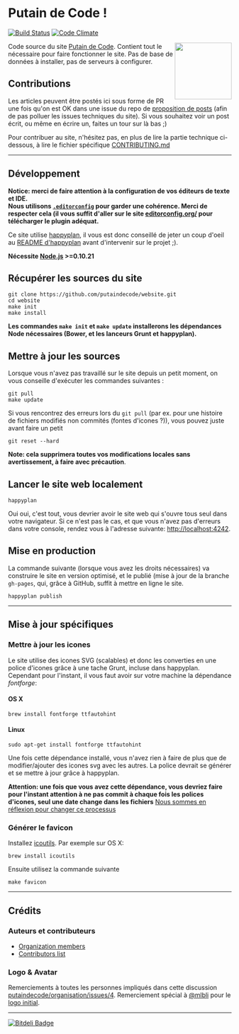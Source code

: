 # Putain de Code !


[![Build Status](https://travis-ci.org/putaindecode/website.png?branch=master)](https://travis-ci.org/putaindecode/website)
[![Code Climate](https://codeclimate.com/github/putaindecode/website.png)](https://codeclimate.com/github/putaindecode/website)

<img align="right" alt="" src="https://raw.github.com/putaindecode/website/master/src/assets/_images/p!-logo--no-bubble-512--trim.png" width="128">

Code source du site [Putain de Code](http://putaindecode.fr/).
Contient tout le nécessaire pour faire fonctionner le site.
Pas de base de données à installer, pas de serveurs à configurer.

## Contributions

Les articles peuvent être postés ici sous forme de PR une fois qu'on est OK dans une
issue du repo de [proposition de posts](https://github.com/putaindecode/propositions-de-posts)
(afin de pas polluer les issues techniques du site).
Si vous souhaitez voir un post écrit, ou même en écrire un, faites un tour sur là bas ;)

Pour contribuer au site, n'hésitez pas, en plus de lire la partie technique ci-dessous,
à lire le fichier spécifique [CONTRIBUTING.md](CONTRIBUTING.md)

---

## Développement

__Notice: merci de faire attention à la configuration de vos éditeurs de texte et IDE.  
Nous utilisons [`.editorconfig`](.editorconfig) pour garder une cohérence.
Merci de respecter cela (il vous suffit d'aller sur le site [editorconfig.org/](http://editorconfig.org/) 
pour télécharger le plugin adéquat.__

Ce site utilise [happyplan](https://github.com/happyplan/happyplan),
il vous est donc conseillé de jeter un coup d'oeil au [README d'happyplan](https://github.com/happyplan/happyplan#readme) 
avant d'intervenir sur le projet ;).

**Nécessite [Node.js](http://nodejs.org/) >=0.10.21**

## Récupérer les sources du site

    git clone https://github.com/putaindecode/website.git
    cd website
    make init
    make install

__Les commandes `make init` et `make update` installerons les dépendances Node
nécessaires (Bower, et les lanceurs Grunt et happyplan).__

## Mettre à jour les sources

Lorsque vous n'avez pas travaillé sur le site depuis un petit moment, on vous conseille
d'exécuter les commandes suivantes :

    git pull
    make update

Si vous rencontrez des erreurs lors du `git pull` (par ex. pour une histoire de
fichiers modifiés non commités (fontes d'icones ?)), vous pouvez juste avant faire
un petit

    git reset --hard

__Note: cela supprimera toutes vos modifications locales sans avertissement, à
faire avec précaution__.

## Lancer le site web localement

    happyplan

Oui oui, c'est tout, vous devrier avoir le site web qui s'ouvre tous seul dans votre navigateur.
Si ce n'est pas le cas, et que vous n'avez pas d'erreurs dans votre console,
rendez vous à l'adresse suivante: [http://localhost:4242](http://localhost:4242).


## Mise en production

La commande suivante (lorsque vous avez les droits nécessaires) va construire le site
en version optimisé, et le publié (mise à jour de la branche  `gh-pages`, qui,
grâce à GitHub, suffit à mettre en ligne le site.

    happyplan publish

---

## Mise à jour spécifiques

### Mettre à jour les icones

Le site utilise des icones SVG (scalables) et donc les converties en une police d'icones
grâce à une tache Grunt, incluse dans happyplan.
Cependant pour l'instant, il vous faut avoir sur votre machine la dépendance _fontforge_:

#### OS X

    brew install fontforge ttfautohint

#### Linux
    
    sudo apt-get install fontforge ttfautohint

Une fois cette dépendance installé, vous n'avez rien à faire de plus que de modifier/ajouter
des icones svg avec les autres.
La police devrait se générer et se mettre à jour grâce à happyplan.

**Attention: une fois que vous avez cette dépendance, vous devriez faire pour l'instant
attention à ne pas commit à chaque fois les polices d'icones, seul une date change dans les fichiers**
[Nous sommes en réflexion pour changer ce processus](https://github.com/putaindecode/website/issues/69)

### Générer le favicon

Installez [icoutils](http://www.nongnu.org/icoutils/). Par exemple sur OS X:

    brew install icoutils

Ensuite utilisez la commande suivante

    make favicon

---

## Crédits

### Auteurs et contributeurs

* [Organization members](https://github.com/putaindecode?tab=members)
* [Contributors list](https://github.com/putaindecode/website/graphs/contributors)

### Logo & Avatar

Remerciements à toutes les personnes impliqués dans cette discussion [putaindecode/organisation/issues/4](https://github.com/putaindecode/organisation/issues/4).
Remerciement spécial à [@mlbli](https://github.com/mlbli) pour le [logo initial](https://github.com/putaindecode/website/blob/3324cbe7637dacd1f42a412c1085431a2d551928/src/assets/_images/p!-logos.png).

--- 

[![Bitdeli Badge](https://d2weczhvl823v0.cloudfront.net/putaindecode/website/trend.png)](https://bitdeli.com/free "Bitdeli Badge")

